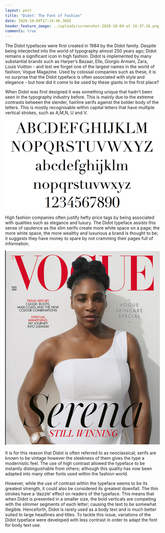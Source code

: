 ```yaml
---
layout: post
title: "Didot: The Font of Fashion"
date: 2020-10-09T17:14:46.368Z
header_feature_image: ../uploads/screenshot-2020-10-09-at-18.37.16.png
comments: true
---
```

The Didot typefaces were first created in 1984 by the Didot family. Despite being interjected into the world of typography almost 250 years ago; Didot remains a significant icon in high fashion. Didot is implemented by many substantial brands such as Harper’s Bazaar, Elle, Giorgio Armani, Zara, Louis Vuitton - and lest we forget one of the largest names in the world of fashion; Vogue Magazine. Used by colossal companies such as these, it is no surprise that the Didot typeface is often associated with style and elegance - but how did it come to be used by these giants in the first place?

When Didot was first designed it was something unique that hadn’t been seen in the typography industry before. This is mainly due to the extreme contrasts between the slender, hairline serifs against the bolder body of the letters. This is mostly recognisable within capital letters that have multiple vertical strokes, such as A,M,N, U and V.

![Didot Typeface](../uploads/screenshot-2020-10-09-at-15.26.40.png "Didot Typeface")

High fashion companies often justify hefty price tags by being associated with qualities such as elegance and luxury. The Didot typeface assists this sense of opulence as the slim serifs create more white space on a page; the more white space, the more wealthy and luxurious a brand is thought to be; it suggests they have money to spare by not cramming their pages full of information.

![Vogue November 2020 Issue](../uploads/screenshot-2020-10-09-at-18.13.33.png "Vogue November 2020 Issue - Use of white space")

It is for this reason that Didot is often referred to as neoclassical; serifs are known to be vintage however the sleekness of them gives the type a modernistic feel. The use of high contrast allowed the typeface to be instantly distinguishable from others; although this quality has now been adapted into many other fonts used within the fashion world.

However, while the use of contrast within the typeface seems to be its greatest strength, it could also be considered its greatest downfall. The thin strokes have a ‘dazzle’ effect on readers of the typeface. This means that when Didot is presented in a smaller size, the bold verticals are competing with the slimmer segments of each letter; causing the text to be somewhat illegible. Henceforth, Didot is rarely used as a body text and is much better suited to large headlines and titles. To tackle this issue, variations of the Didot typeface were developed with less contrast in order to adapt the font for body text use.